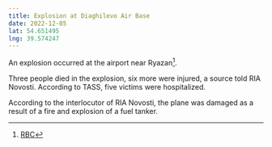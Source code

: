 ```yaml
---
title: Explosion at Diaghilevo Air Base
date: 2022-12-05
lat: 54.651495
lng: 39.574247
---
```


An explosion occurred at the airport near Ryazan[^1].

Three people died in the explosion, six more were injured, a source told RIA Novosti. According to TASS, five victims were hospitalized.

According to the interlocutor of RIA Novosti, the plane was damaged as a result of a fire and explosion of a fuel tanker.

[^1]: [RBC](https://www.rbc.ru/politics/05/12/2022/638d93939a7947b6f2d3cac7)
